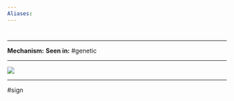 ```yaml
---
Aliases:
---
```

# 
##
###

---
**Mechanism:**
**Seen in:** #genetic 

---
![](https://media.springernature.com/original/springer-static/image/chp%3A10.1007%2F978-981-15-4419-4_1/MediaObjects/482352_1_En_1_Fig14b_HTML.png)

---
#sign 